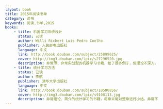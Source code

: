 ```yaml
---
layout: book
title: 2015年阅读书单
category: 读书
keywords: 阅读,书单,2015
books: 
    - title: 机器学习系统设计
      status: 已读
      author: Willi Richert Luis Pedro Coelho
      publisher: 人民邮电出版社
      language: 中文
      link: http://book.douban.com/subject/25899625/
      cover: http://img3.douban.com/lpic/s27296520.jpg
      description: 非常薄、非常实战型的机器学习书籍，给了很多例子，但理论不深入。
    - title: 统计学习方法
      status: 已读
      author: 李航
      publisher: 清华大学出版社
      language: 中文
      link: http://book.douban.com/subject/10590856/
      cover: http://img3.douban.com/lpic/s9108113.jpg
      description: 非常理论、简介的统计学习的书籍，每章末尾对整章进行小结，非常不错，书末尾也对各类算法进行了总结，适合面试前翻阅学习，推荐推荐！
---
```

